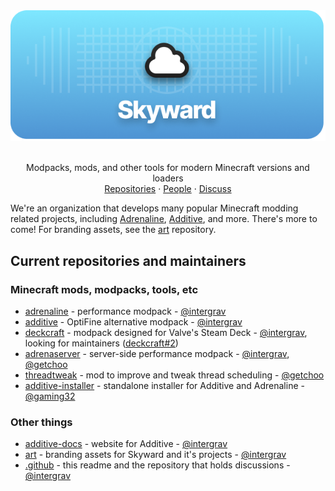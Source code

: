 <div align=center>
  <img alt="Banner for Skyward with logo and name" src="https://raw.githubusercontent.com/skywardmc/art/main/skyward/banner.png">
  <br />
  <br />
  <p align="center">
    Modpacks, mods, and other tools for modern Minecraft versions and loaders
    <br />
    <a href="https://github.com/orgs/skywardmc/repositories?q=&sort=stargazers">Repositories</a>
    ·
    <a href="https://github.com/orgs/skywardmc/people">People</a>
    ·
    <a href="https://github.com/orgs/skywardmc/discussions">Discuss</a>
  </p>
</div>

We're an organization that develops many popular Minecraft modding related projects, including [Adrenaline](https://github.com/skywardmc/adrenaline), [Additive](https://github.com/skywardmc/additive), and more. There's more to come! For branding assets, see the [art](https://github.com/skyward/art) repository.

## Current repositories and maintainers
### Minecraft mods, modpacks, tools, etc
- [adrenaline](https://github.com/skywardmc/adrenaline) - performance modpack - [@intergrav](https://github.com/intergrav)
- [additive](https://github.com/skywardmc/additive) - OptiFine alternative modpack - [@intergrav](https://github.com/intergrav)
- [deckcraft](https://github.com/skywardmc/deckcraft) - modpack designed for Valve's Steam Deck - [@intergrav](https://github.com/intergrav), looking for maintainers ([deckcraft#2](https://github.com/skywardmc/deckcraft/issues/2))
- [adrenaserver](https://github.com/skywardmc/adrenaserver) - server-side performance modpack - [@intergrav](https://github.com/intergrav), [@getchoo](https://github.com/getchoo)
- [threadtweak](https://github.com/skywardmc/threadtweak) - mod to improve and tweak thread scheduling - [@getchoo](https://github.com/getchoo)
- [additive-installer](https://github.com/skywardmc/additive-installer) - standalone installer for Additive and Adrenaline - [@gaming32](https://github.com/gaming32)
### Other things
- [additive-docs](https://github.com/skywardmc/additive-docs) - website for Additive - [@intergrav](https://github.com/intergrav)
- [art](https://github.com/skywardmc/art) - branding assets for Skyward and it's projects - [@intergrav](https://github.com/intergrav)
- [.github](https://github.com/skywardmc/.github) - this readme and the repository that holds discussions - [@intergrav](https://github.com/intergrav)
